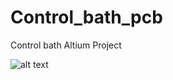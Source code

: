 # Control_bath_pcb
Control bath Altium Project

![alt text](https://raw.githubusercontent.com/Mcublog/Control_bath_pcb/master/Project%20Outputs%20for%20Control_%20bath/control_bath.bmp)
